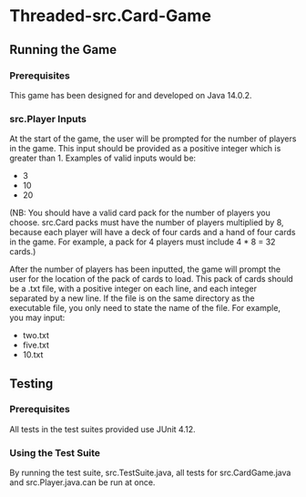 # Threaded-src.Card-Game

## Running the Game

### Prerequisites
This game has been designed for and developed on Java 14.0.2.

### src.Player Inputs 
At the start of the game, the user will be prompted for the number of
players in the game. This input should be provided as a positive integer
which is greater than 1. Examples of valid inputs would be:
- 3
- 10
- 20

(NB: You should have a valid card pack for the number of players you
choose. src.Card packs must have the number of players multiplied by 8,
because each player will have a deck of four cards and a hand of four
cards in the game. For example, a pack for 4 players must include
4 * 8 = 32 cards.)

After the number of players has been inputted, the game will prompt the
user for the location of the pack of cards to load. This pack of cards
should be a .txt file, with a positive integer on each line, and each
integer separated by a new line. If the file is on the same directory as
the executable file, you only need to state the name of the file. For
example, you may input:
- two.txt
- five.txt
- 10.txt 

## Testing

### Prerequisites
All tests in the test suites provided use JUnit 4.12.

### Using the Test Suite
By running the test suite, src.TestSuite.java, all tests for src.CardGame.java
and src.Player.java.can be run at once.